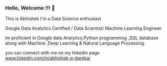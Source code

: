 ### Hello, Welcome !!! 👋

This is Abhishek
I'm a Data Science enthusiast 

Google Data Analytics Certified /
Data Scientist/ Machine Learning Engineer 

Im proficient in Google data Analytics,Python programming ,SQL database along with Machine ,Deep Learning & Natural Language Processing.

you can connect with me on my linkedin page
 www.linkedin.com/in/abhishek-g-darekar
<!--
**AbhishekDarekar/AbhishekDarekar** is a ✨ _special_ ✨ repository because its `README.md` (this file) appears on your GitHub profile.

Here are some ideas to get you started:

- 🔭 I’m currently working on ...
- 🌱 I’m currently learning ...
- 👯 I’m looking to collaborate on ...
- 🤔 I’m looking for help with ...
- 💬 Ask me about ...
- 📫 How to reach me: ...
- 😄 Pronouns: ...
- ⚡ Fun fact: ...
-->
